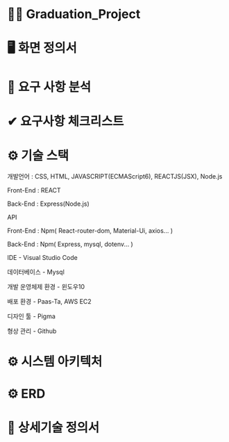 # 👨‍🎓 Graduation_Project

# 🖥 화면 정의서

# 📌 요구 사항 분석

# ✔ 요구사항 체크리스트

# ⚙ 기술 스택

개발언어 : CSS, HTML, JAVASCRIPT(ECMAScript6), REACTJS(JSX), Node.js

Front-End : REACT

Back-End : Express(Node.js)

API

Front-End : Npm( React-router-dom, Material-Ui, axios... )

Back-End : Npm( Express, mysql, dotenv... )

IDE - Visual Studio Code

데이터베이스 - Mysql

개발 운영체제 환경 - 윈도우10

배포 환경 - Paas-Ta, AWS EC2

디자인 툴 - Pigma

형상 관리 - Github

# ⚙ 시스템 아키텍처

# ⚙ ERD

# 📑 상세기술 정의서
